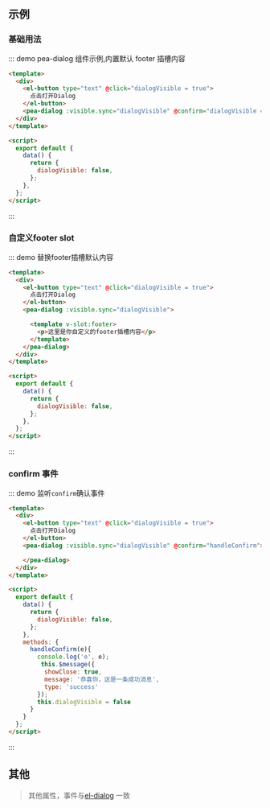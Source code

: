 ## 示例

### 基础用法

::: demo pea-dialog 组件示例,内置默认 footer 插槽内容

```html
<template>
  <div>
    <el-button type="text" @click="dialogVisible = true">
      点击打开Dialog
    </el-button>
    <pea-dialog :visible.sync="dialogVisible" @confirm="dialogVisible = false"></pea-dialog>
  </div>
</template>

<script>
  export default {
    data() {
      return {
        dialogVisible: false,
      };
    },
  };
</script>
```

:::

### 自定义footer slot

::: demo  替换footer插槽默认内容

```html
<template>
  <div>
    <el-button type="text" @click="dialogVisible = true">
      点击打开Dialog
    </el-button>
    <pea-dialog :visible.sync="dialogVisible">

      <template v-slot:footer>
        <p>这里是你自定义的footer插槽内容</p>
      </template>
    </pea-dialog>
  </div>
</template>

<script>
  export default {
    data() {
      return {
        dialogVisible: false,
      };
    },
  };
</script>

```

:::

### confirm 事件

::: demo  监听`confirm`确认事件

```html
<template>
  <div>
    <el-button type="text" @click="dialogVisible = true">
      点击打开Dialog
    </el-button>
    <pea-dialog :visible.sync="dialogVisible" @confirm="handleConfirm">

    </pea-dialog>
  </div>
</template>

<script>
  export default {
    data() {
      return {
        dialogVisible: false,
      };
    },
    methods: {
      handleConfirm(e){
        console.log('e', e);
         this.$message({
          showClose: true,
          message: '恭喜你，这是一条成功消息',
          type: 'success'
        });
        this.dialogVisible = false
      }
    }
  };
</script>

```

:::

## 其他

> 其他属性，事件与[el-dialog](https://element.eleme.cn/#/zh-CN/component/dialog) 一致
